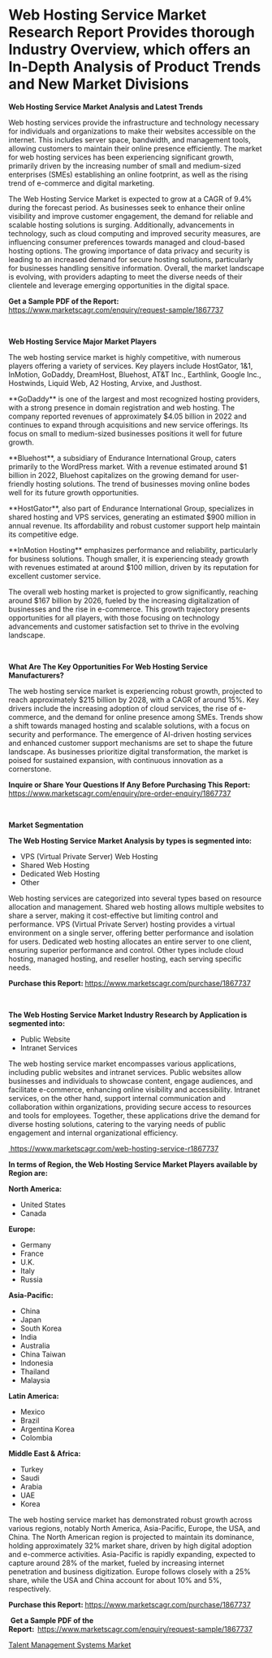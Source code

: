<p><h1>Web Hosting Service Market Research Report Provides thorough Industry Overview, which offers an In-Depth Analysis of Product Trends and New Market Divisions</h1></p><p><strong>Web Hosting Service Market Analysis and Latest Trends</strong></p>
<p><p>Web hosting services provide the infrastructure and technology necessary for individuals and organizations to make their websites accessible on the internet. This includes server space, bandwidth, and management tools, allowing customers to maintain their online presence efficiently. The market for web hosting services has been experiencing significant growth, primarily driven by the increasing number of small and medium-sized enterprises (SMEs) establishing an online footprint, as well as the rising trend of e-commerce and digital marketing.</p><p>The Web Hosting Service Market is expected to grow at a CAGR of 9.4% during the forecast period. As businesses seek to enhance their online visibility and improve customer engagement, the demand for reliable and scalable hosting solutions is surging. Additionally, advancements in technology, such as cloud computing and improved security measures, are influencing consumer preferences towards managed and cloud-based hosting options. The growing importance of data privacy and security is leading to an increased demand for secure hosting solutions, particularly for businesses handling sensitive information. Overall, the market landscape is evolving, with providers adapting to meet the diverse needs of their clientele and leverage emerging opportunities in the digital space.</p></p>
<p><strong>Get a Sample PDF of the Report:&nbsp;</strong> <a href="https://www.marketscagr.com/enquiry/request-sample/1867737?utm_campaign=2460&utm_medium=2&utm_source=Github&utm_content=ia&utm_term=10032025&utm_id=web-hosting-service">https://www.marketscagr.com/enquiry/request-sample/1867737</a></p>
<p>&nbsp;</p>
<p><strong>Web Hosting Service Major Market Players</strong></p>
<p><p>The web hosting service market is highly competitive, with numerous players offering a variety of services. Key players include HostGator, 1&1, InMotion, GoDaddy, DreamHost, Bluehost, AT&T Inc., Earthlink, Google Inc., Hostwinds, Liquid Web, A2 Hosting, Arvixe, and Justhost.</p><p>**GoDaddy** is one of the largest and most recognized hosting providers, with a strong presence in domain registration and web hosting. The company reported revenues of approximately $4.05 billion in 2022 and continues to expand through acquisitions and new service offerings. Its focus on small to medium-sized businesses positions it well for future growth.</p><p>**Bluehost**, a subsidiary of Endurance International Group, caters primarily to the WordPress market. With a revenue estimated around $1 billion in 2022, Bluehost capitalizes on the growing demand for user-friendly hosting solutions. The trend of businesses moving online bodes well for its future growth opportunities.</p><p>**HostGator**, also part of Endurance International Group, specializes in shared hosting and VPS services, generating an estimated $900 million in annual revenue. Its affordability and robust customer support help maintain its competitive edge.</p><p>**InMotion Hosting** emphasizes performance and reliability, particularly for business solutions. Though smaller, it is experiencing steady growth with revenues estimated at around $100 million, driven by its reputation for excellent customer service.</p><p>The overall web hosting market is projected to grow significantly, reaching around $167 billion by 2026, fueled by the increasing digitalization of businesses and the rise in e-commerce. This growth trajectory presents opportunities for all players, with those focusing on technology advancements and customer satisfaction set to thrive in the evolving landscape.</p></p>
<p>&nbsp;</p>
<p><strong>What Are The Key Opportunities For Web Hosting Service Manufacturers?</strong></p>
<p><p>The web hosting service market is experiencing robust growth, projected to reach approximately $215 billion by 2028, with a CAGR of around 15%. Key drivers include the increasing adoption of cloud services, the rise of e-commerce, and the demand for online presence among SMEs. Trends show a shift towards managed hosting and scalable solutions, with a focus on security and performance. The emergence of AI-driven hosting services and enhanced customer support mechanisms are set to shape the future landscape. As businesses prioritize digital transformation, the market is poised for sustained expansion, with continuous innovation as a cornerstone.</p></p>
<p><strong>Inquire or Share Your Questions If Any Before Purchasing This Report:</strong> <a href="https://www.marketscagr.com/enquiry/pre-order-enquiry/1867737?utm_campaign=2460&utm_medium=2&utm_source=Github&utm_content=ia&utm_term=10032025&utm_id=web-hosting-service">https://www.marketscagr.com/enquiry/pre-order-enquiry/1867737</a></p>
<p>&nbsp;</p>
<p><strong>Market Segmentation</strong></p>
<p><strong>The Web Hosting Service Market Analysis by types is segmented into:</strong></p>
<p><ul><li>VPS (Virtual Private Server) Web Hosting</li><li>Shared Web Hosting</li><li>Dedicated Web Hosting</li><li>Other</li></ul></p>
<p><p>Web hosting services are categorized into several types based on resource allocation and management. Shared web hosting allows multiple websites to share a server, making it cost-effective but limiting control and performance. VPS (Virtual Private Server) hosting provides a virtual environment on a single server, offering better performance and isolation for users. Dedicated web hosting allocates an entire server to one client, ensuring superior performance and control. Other types include cloud hosting, managed hosting, and reseller hosting, each serving specific needs.</p></p>
<p><strong>Purchase this Report:&nbsp;</strong><a href="https://www.marketscagr.com/purchase/1867737?utm_campaign=2460&utm_medium=2&utm_source=Github&utm_content=ia&utm_term=10032025&utm_id=web-hosting-service">https://www.marketscagr.com/purchase/1867737</a></p>
<p>&nbsp;</p>
<p><strong>The Web Hosting Service Market Industry Research by Application is segmented into:</strong></p>
<p><ul><li>Public Website</li><li>Intranet Services</li></ul></p>
<p><p>The web hosting service market encompasses various applications, including public websites and intranet services. Public websites allow businesses and individuals to showcase content, engage audiences, and facilitate e-commerce, enhancing online visibility and accessibility. Intranet services, on the other hand, support internal communication and collaboration within organizations, providing secure access to resources and tools for employees. Together, these applications drive the demand for diverse hosting solutions, catering to the varying needs of public engagement and internal organizational efficiency.</p></p>
<p><a href="https://www.marketscagr.com/web-hosting-service-r1867737?utm_campaign=2460&utm_medium=2&utm_source=Github&utm_content=ia&utm_term=10032025&utm_id=web-hosting-service">&nbsp;https://www.marketscagr.com/web-hosting-service-r1867737</a></p>
<p><strong>In terms of Region, the Web Hosting Service Market Players available by Region are:</strong></p>
<p>
    <p> <strong> North America: </strong>
        <ul>
            <li>United States</li>
            <li>Canada</li>
        </ul>
        </p> 
    <p> <strong> Europe: </strong>
        <ul>
            <li>Germany</li>
            <li>France</li>
            <li>U.K.</li>
            <li>Italy</li>
            <li>Russia</li>
        </ul>
        </p> 
    <p> <strong> Asia-Pacific: </strong>
        <ul>
            <li>China</li>
            <li>Japan</li>
            <li>South Korea</li>
            <li>India</li>
            <li>Australia</li>
            <li>China Taiwan</li>
            <li>Indonesia</li>
            <li>Thailand</li>
            <li>Malaysia</li>
        </ul>
        </p> 
    <p> <strong> Latin America: </strong>
        <ul>
            <li>Mexico</li>
            <li>Brazil</li>
            <li>Argentina Korea</li>
            <li>Colombia</li>
        </ul>
        </p> 
    <p> <strong> Middle East & Africa: </strong>
        <ul>
            <li>Turkey</li>
            <li>Saudi</li>
            <li>Arabia</li>
            <li>UAE</li>
            <li>Korea</li>
        </ul>
    </p>
    </p>
<p><p>The web hosting service market has demonstrated robust growth across various regions, notably North America, Asia-Pacific, Europe, the USA, and China. The North American region is projected to maintain its dominance, holding approximately 32% market share, driven by high digital adoption and e-commerce activities. Asia-Pacific is rapidly expanding, expected to capture around 28% of the market, fueled by increasing internet penetration and business digitization. Europe follows closely with a 25% share, while the USA and China account for about 10% and 5%, respectively.</p></p>
<p><strong>Purchase this Report: </strong><a href="https://www.marketscagr.com/purchase/1867737?utm_campaign=2460&utm_medium=2&utm_source=Github&utm_content=ia&utm_term=10032025&utm_id=web-hosting-service">https://www.marketscagr.com/purchase/1867737</a></p>
<p>&nbsp;<strong>Get a Sample PDF of the Report:&nbsp;&nbsp;</strong><a href="https://www.marketscagr.com/enquiry/request-sample/1867737?utm_campaign=2460&utm_medium=2&utm_source=Github&utm_content=ia&utm_term=10032025&utm_id=web-hosting-service">https://www.marketscagr.com/enquiry/request-sample/1867737</a></p>
<p><strong></strong></p>
<p><p><a href="https://github.com/abbislposival/Market-Research-Report-List-1/blob/main/talent-management-systems-market.md?utm_campaign=2460&utm_medium=2&utm_source=Github&utm_content=ia&utm_term=10032025&utm_id=web-hosting-service">Talent Management Systems Market</a></p></p>